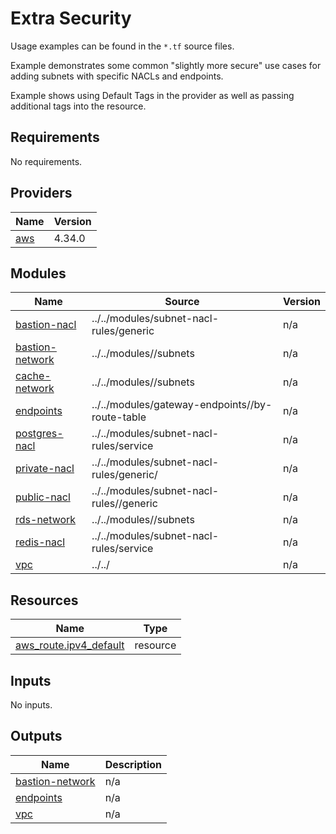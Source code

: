 # Extra Security

Usage examples can be found in the `*.tf` source files.

Example demonstrates some common "slightly more secure" use cases for adding subnets with specific NACLs and endpoints.

Example shows using Default Tags in the provider as well as passing additional tags into the resource.
<!-- BEGINNING OF PRE-COMMIT-TERRAFORM DOCS HOOK -->
## Requirements

No requirements.

## Providers

| Name | Version |
|------|---------|
| <a name="provider_aws"></a> [aws](#provider\_aws) | 4.34.0 |

## Modules

| Name | Source | Version |
|------|--------|---------|
| <a name="module_bastion-nacl"></a> [bastion-nacl](#module\_bastion-nacl) | ../../modules/subnet-nacl-rules/generic | n/a |
| <a name="module_bastion-network"></a> [bastion-network](#module\_bastion-network) | ../../modules//subnets | n/a |
| <a name="module_cache-network"></a> [cache-network](#module\_cache-network) | ../../modules//subnets | n/a |
| <a name="module_endpoints"></a> [endpoints](#module\_endpoints) | ../../modules/gateway-endpoints//by-route-table | n/a |
| <a name="module_postgres-nacl"></a> [postgres-nacl](#module\_postgres-nacl) | ../../modules/subnet-nacl-rules/service | n/a |
| <a name="module_private-nacl"></a> [private-nacl](#module\_private-nacl) | ../../modules/subnet-nacl-rules/generic/ | n/a |
| <a name="module_public-nacl"></a> [public-nacl](#module\_public-nacl) | ../../modules/subnet-nacl-rules//generic | n/a |
| <a name="module_rds-network"></a> [rds-network](#module\_rds-network) | ../../modules//subnets | n/a |
| <a name="module_redis-nacl"></a> [redis-nacl](#module\_redis-nacl) | ../../modules/subnet-nacl-rules/service | n/a |
| <a name="module_vpc"></a> [vpc](#module\_vpc) | ../../ | n/a |

## Resources

| Name | Type |
|------|------|
| [aws_route.ipv4_default](https://registry.terraform.io/providers/hashicorp/aws/latest/docs/resources/route) | resource |

## Inputs

No inputs.

## Outputs

| Name | Description |
|------|-------------|
| <a name="output_bastion-network"></a> [bastion-network](#output\_bastion-network) | n/a |
| <a name="output_endpoints"></a> [endpoints](#output\_endpoints) | n/a |
| <a name="output_vpc"></a> [vpc](#output\_vpc) | n/a |
<!-- END OF PRE-COMMIT-TERRAFORM DOCS HOOK -->
